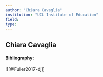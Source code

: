 ```yaml
---
author: "Chiara Cavaglia"
institution: "UCL Institute of Education"
field:
type:
---
```


## Chiara Cavaglia
#### Bibliography:

![[@Fuller2017-dj]]